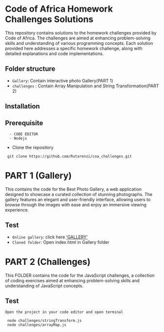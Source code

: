 # Code of Africa Homework Challenges Solutions

This repository contains solutions to the homework challenges provided by Code of Africa. 
The challenges are aimed at enhancing problem-solving skills and understanding of various programming concepts.
Each solution provided here addresses a specific homework challenge, along with detailed explanations and code implementations.



## Folder structure

 - `Gallery`: Contain interactive photo Gallery(PART 1)
 - `challenges` : Contain Array Manipulation and String Transformation(PART 2)
 

## Installation 
 
   ## Prerequisite 
      - CODE EDITOR 
      - Nodejs

- Clone the repository 

```
 git clone https://github.com/Rutarenzi/coa_challenges.git

```

#  PART 1 (Gallery)
This contains the code for the Best Photo Gallery, a web application designed to showcase a curated collection of stunning photographs.
 The gallery features an elegant and user-friendly interface, 
 allowing users to browse through the images with ease and enjoy an immersive viewing experience.
   
   ## Test 
   - `Online gallery`: click here ['GALLERY'](https://coa-challenges.vercel.app/)
   - `Cloned folder`: Open index.html in Gallery folder


#  PART 2 (Challenges)

This FOLDER contains the code for the JavaScript challenges, a collection of coding exercises aimed at 
enhancing problem-solving skills and understanding of JavaScript concepts.
   
   ## Test 
    Open the project in your code editor and open terminal

   ```
    node challenges/stringTransform.js
    node challenges/arrayMap.js

```






